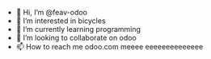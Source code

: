 - 👋 Hi, I’m @feav-odoo
- 👀 I’m interested in bicycles
- 🌱 I’m currently learning programming
- 💞️ I’m looking to collaborate on odoo
- 📫 How to reach me odoo.com meeee eeeeeeeeeeeeee

<!---
feav-odoo/feav-odoo is a ✨ special ✨ repository because its `README.md` (this file) appears on your GitHub profile.
You can click the Preview link to take a look at your changes.
--->
